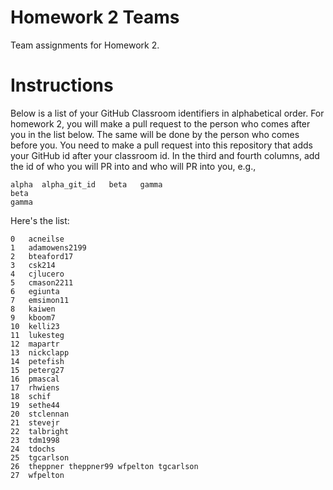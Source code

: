 # Homework 2 Teams

Team assignments for Homework 2.

# Instructions

Below is a list of your GitHub Classroom identifiers in 
alphabetical order.  For homework 2, you will 
make a pull request to the person who comes after you in the list below.
The same will be done by the person who comes before you.  You need
to make a pull request into this repository that adds your
GitHub id after your classroom id.  In the third and fourth columns,
add the id of who you will PR into and who will PR into you, e.g., 

```
alpha  alpha_git_id   beta   gamma  
beta
gamma
```

Here's the list:

```
0	acneilse
1	adamowens2199
2	bteaford17
3	csk214
4	cjlucero
5	cmason2211
6	egiunta
7	emsimon11
8	kaiwen
9	kboom7
10	kelli23
11	lukesteg
12	mapartr
13	nickclapp
14	petefish
15	peterg27
16	pmascal
17	rhwiens
18	schif
19	sethe44
20	stclennan
21	stevejr
22	talbright
23	tdm1998
24	tdochs
25	tgcarlson
26	theppner theppner99 wfpelton tgcarlson 
27	wfpelton
```

